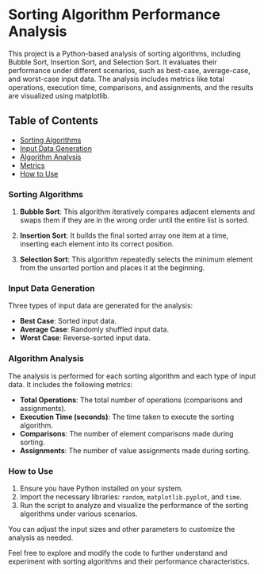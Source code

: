 # Sorting Algorithm Performance Analysis

This project is a Python-based analysis of sorting algorithms, including Bubble Sort, Insertion Sort, and Selection Sort. It evaluates their performance under different scenarios, such as best-case, average-case, and worst-case input data. The analysis includes metrics like total operations, execution time, comparisons, and assignments, and the results are visualized using matplotlib.

## Table of Contents
- [Sorting Algorithms](#sorting-algorithms)
- [Input Data Generation](#input-data-generation)
- [Algorithm Analysis](#algorithm-analysis)
- [Metrics](#metrics)
- [How to Use](#how-to-use)

### Sorting Algorithms
1. **Bubble Sort**: This algorithm iteratively compares adjacent elements and swaps them if they are in the wrong order until the entire list is sorted.

2. **Insertion Sort**: It builds the final sorted array one item at a time, inserting each element into its correct position.

3. **Selection Sort**: This algorithm repeatedly selects the minimum element from the unsorted portion and places it at the beginning.

### Input Data Generation
Three types of input data are generated for the analysis:
- **Best Case**: Sorted input data.
- **Average Case**: Randomly shuffled input data.
- **Worst Case**: Reverse-sorted input data.

### Algorithm Analysis
The analysis is performed for each sorting algorithm and each type of input data. It includes the following metrics:
- **Total Operations**: The total number of operations (comparisons and assignments).
- **Execution Time (seconds)**: The time taken to execute the sorting algorithm.
- **Comparisons**: The number of element comparisons made during sorting.
- **Assignments**: The number of value assignments made during sorting.

### How to Use
1. Ensure you have Python installed on your system.
2. Import the necessary libraries: `random`, `matplotlib.pyplot`, and `time`.
3. Run the script to analyze and visualize the performance of the sorting algorithms under various scenarios.

You can adjust the input sizes and other parameters to customize the analysis as needed.

Feel free to explore and modify the code to further understand and experiment with sorting algorithms and their performance characteristics.

